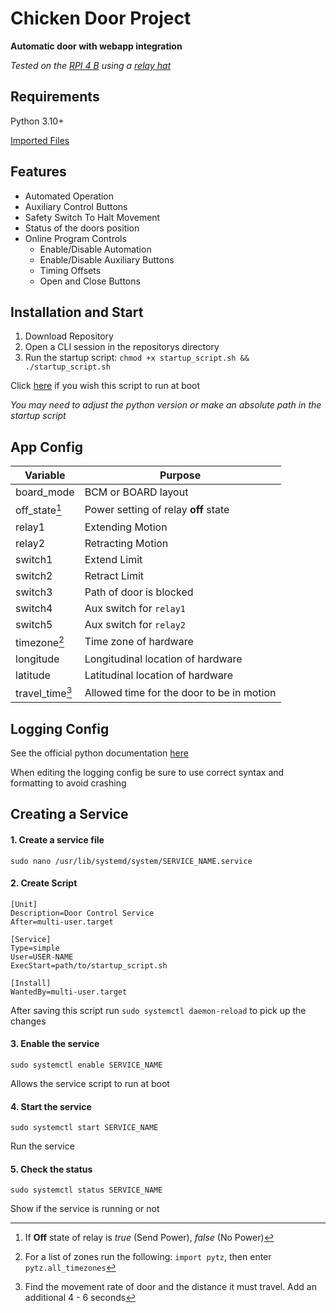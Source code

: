 # Chicken Door Project
**Automatic door with webapp integration**

_Tested on the [RPI 4 B](https://www.raspberrypi.com/products/raspberry-pi-4-model-b/) using a [relay hat](https://thepihut.com/products/raspberry-pi-relay-board)_

## Requirements
Python 3.10+

[Imported Files](requirements.txt)

## Features
- Automated Operation
- Auxiliary Control Buttons
- Safety Switch To Halt Movement
- Status of the doors position
- Online Program Controls
  - Enable/Disable Automation
  - Enable/Disable Auxiliary Buttons
  - Timing Offsets
  - Open and Close Buttons

## Installation and Start
1. Download Repository
2. Open a CLI session in the repositorys directory
3. Run the startup script: `chmod +x startup_script.sh && ./startup_script.sh`

Click [here](#creating-a-service) if you wish this script to run at boot

_You may need to adjust the python version or make an absolute path in the startup script_

## App Config

| Variable        | Purpose                                   |
|-----------------|-------------------------------------------|
| board_mode      | BCM or BOARD layout                       |
| off_state[^1]   | Power setting of relay **off** state      |
| relay1          | Extending Motion                          |
| relay2          | Retracting Motion                         |
| switch1         | Extend Limit                              |
| switch2         | Retract Limit                             |
| switch3         | Path of door is blocked                   |
| switch4         | Aux switch for `relay1`                   |
| switch5         | Aux switch for `relay2`                   |
| timezone[^2]    | Time zone of hardware                     |
| longitude       | Longitudinal location of hardware         |
| latitude        | Latitudinal location of hardware          |
| travel_time[^3] | Allowed time for the door to be in motion |

## Logging Config
See the official python documentation [here](https://docs.python.org/3/library/logging.config.html)

When editing the logging config be sure to use correct syntax and formatting to avoid crashing

## Creating a Service
#### 1. Create a service file
``sudo nano /usr/lib/systemd/system/SERVICE_NAME.service``

#### 2. Create Script
```
[Unit]
Description=Door Control Service
After=multi-user.target

[Service]
Type=simple
User=USER-NAME
ExecStart=path/to/startup_script.sh

[Install]
WantedBy=multi-user.target
```
After saving this script run `sudo systemctl daemon-reload` to pick up the changes
#### 3. Enable the service
``sudo systemctl enable SERVICE_NAME``

Allows the service script to run at boot

#### 4. Start the service
``sudo systemctl start SERVICE_NAME``

Run the service

#### 5. Check the status
``sudo systemctl status SERVICE_NAME``

Show if the service is running or not

[^1]: If **Off** state of relay is _true_ (Send Power), _false_ (No Power)
[^2]: For a list of zones run the following: `import pytz`, then enter `pytz.all_timezones`
[^3]: Find the movement rate of door and the distance it must travel. Add an additional 4 - 6 seconds
[^4]: Port forward this value on your router to expose it to the WAN
